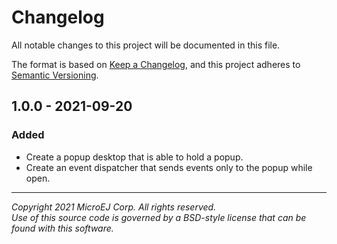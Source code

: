 # Changelog

All notable changes to this project will be documented in this file.

The format is based on [Keep a Changelog](https://keepachangelog.com/en/1.0.0/),
and this project adheres to [Semantic Versioning](https://semver.org/spec/v2.0.0.html).

## 1.0.0 - 2021-09-20

### Added

- Create a popup desktop that is able to hold a popup.
- Create an event dispatcher that sends events only to the popup while open.

---  
_Copyright 2021 MicroEJ Corp. All rights reserved._  
_Use of this source code is governed by a BSD-style license that can be found with this software._  
